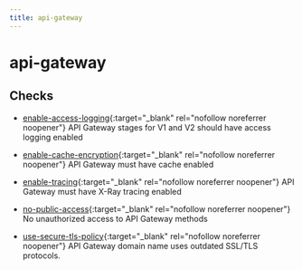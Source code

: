 ```yaml
---
title: api-gateway
---
```


# api-gateway

## Checks


- [enable-access-logging](enable-access-logging){:target="_blank" rel="nofollow noreferrer noopener"} API Gateway stages for V1 and V2 should have access logging enabled

- [enable-cache-encryption](enable-cache-encryption){:target="_blank" rel="nofollow noreferrer noopener"} API Gateway must have cache enabled

- [enable-tracing](enable-tracing){:target="_blank" rel="nofollow noreferrer noopener"} API Gateway must have X-Ray tracing enabled

- [no-public-access](no-public-access){:target="_blank" rel="nofollow noreferrer noopener"} No unauthorized access to API Gateway methods

- [use-secure-tls-policy](use-secure-tls-policy){:target="_blank" rel="nofollow noreferrer noopener"} API Gateway domain name uses outdated SSL/TLS protocols.



